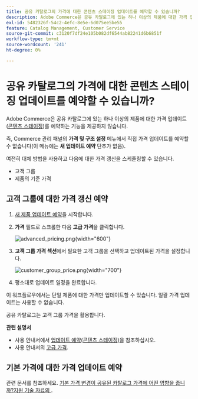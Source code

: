 ```yaml
---
title: 공유 카탈로그의 가격에 대한 콘텐츠 스테이징 업데이트를 예약할 수 있습니까?
description: Adobe Commerce은 공유 카탈로그에 있는 하나 이상의 제품에 대한 가격 업데이트([Content Staging](https://experienceleague.adobe.com/docs/commerce-admin/content-design/staging/content-staging.html?lang=ko))를 예약하는 기능을 제공하지 않습니다.
exl-id: 5482326f-54c2-4efc-8e5e-6d075ee5be55
feature: Catalog Management, Customer Service
source-git-commit: c3120f7df24e105b082df6544ab82241d6b6851f
workflow-type: tm+mt
source-wordcount: '241'
ht-degree: 0%

---
```


# 공유 카탈로그의 가격에 대한 콘텐츠 스테이징 업데이트를 예약할 수 있습니까?

Adobe Commerce은 공유 카탈로그에 있는 하나 이상의 제품에 대한 가격 업데이트([콘텐츠 스테이징](https://experienceleague.adobe.com/docs/commerce-admin/content-design/staging/content-staging.html?lang=ko))를 예약하는 기능을 제공하지 않습니다.

즉, Commerce 관리 패널의 **가격 및 구조 설정** 메뉴에서 직접 가격 업데이트를 예약할 수 없습니다(이 메뉴에는 **새 업데이트 예약** 단추가 없음).

여전히 대체 방법을 사용하고 다음에 대한 가격 갱신을 스케줄링할 수 있습니다.

* 고객 그룹
* 제품의 기준 가격

## 고객 그룹에 대한 가격 갱신 예약

1. [새 제품 업데이트 예약](https://experienceleague.adobe.com/docs/commerce-admin/content-design/staging/content-staging-scheduled-update.html?lang=ko)을 시작합니다.
1. **가격** 필드로 스크롤한 다음 **고급 가격**&#x200B;을 클릭합니다.

   ![advanced_pricing.png](assets/advanced_pricing.png){width="600"}

1. **고객 그룹 가격 섹션**&#x200B;에서 필요한 고객 그룹을 선택하고 업데이트된 가격을 설정합니다.

   ![customer_group_price.png](assets/customer_group_price.png){width="700"}

1. 평소대로 업데이트 일정을 완료합니다.

이 워크플로우에서는 단일 제품에 대한 가격만 업데이트할 수 있습니다. 일괄 가격 업데이트는 사용할 수 없습니다.

공유 카탈로그는 고객 그룹 가격을 활용합니다.

**관련 설명서**

* 사용 안내서에서 [업데이트 예약(콘텐츠 스테이징)](https://experienceleague.adobe.com/docs/commerce-admin/content-design/staging/content-staging-scheduled-update.html?lang=ko)을 참조하십시오.
* 사용 안내서의 [고급 가격](https://experienceleague.adobe.com/docs/commerce-admin/catalog/products/pricing/pricing-advanced.html?lang=ko).

## 기본 가격에 대한 가격 업데이트 예약

관련 문서를 참조하세요. [기본 가격 변경이 공유된 카탈로그 가격에 어떤 영향을 줍니까?지원 기술 자료의 ](/help/faq/general/base-price-change-affect-on-shared-catalog-price.md).
